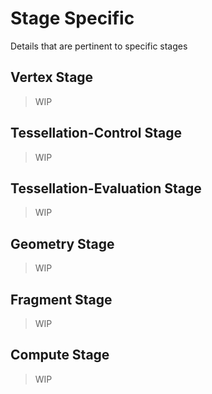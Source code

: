 # Stage Specific

Details that are pertinent to specific stages

## Vertex Stage

> WIP

## Tessellation-Control Stage

> WIP

## Tessellation-Evaluation Stage

> WIP

## Geometry Stage

> WIP

## Fragment Stage

> WIP

## Compute Stage

> WIP
